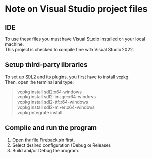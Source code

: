 # Note on Visual Studio project files

## IDE  
To use these files you must have Visual Studio installed on your local machine.  
This project is checked to compile fine with Visual Studio 2022.

## Setup third-party libraries  
To set up SDL2 and its plugins, you first have to install [vcpkg](https://vcpkg.io/en/getting-started.html).  
Then, open the terminal and type:
> vcpkg install sdl2:x64-windows  
> vcpkg install sdl2-image:x64-windows  
> vcpkg install sdl2-ttf:x64-windows  
> vcpkg install sdl2-mixer:x64-windows  
> vcpkg integrate install  

## Compile and run the program  
1. Open the file Fireback.sln first.
2. Select desired configuration (Debug or Release).
3. Build and/or Debug the program.
